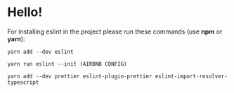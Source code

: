 # Hello!

For installing eslint in the project please run these commands (use **npm** or **yarn**):

`yarn add --dev eslint`

`yarn run eslint --init (AIRBNB CONFIG)`

`yarn add --dev prettier eslint-plugin-prettier eslint-import-resolver-typescript`
